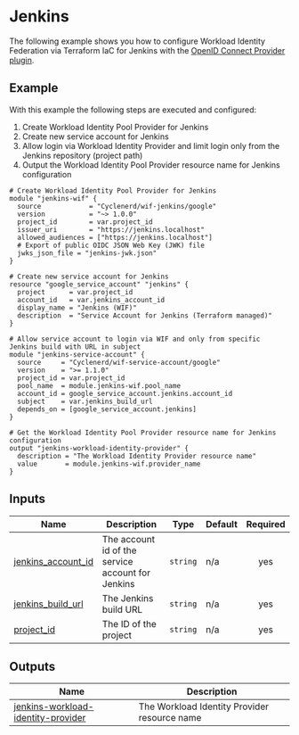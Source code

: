 # Jenkins

The following example shows you how to configure Workload Identity Federation via Terraform IaC for Jenkins with the [OpenID Connect Provider plugin](https://plugins.jenkins.io/oidc-provider/).

## Example

With this example the following steps are executed and configured:

1. Create Workload Identity Pool Provider for Jenkins
1. Create new service account for Jenkins
1. Allow login via Workload Identity Provider and limit login only from the Jenkins repository (project path)
1. Output the Workload Identity Pool Provider resource name for Jenkins configuration

<!-- BEGIN_TF_DOCS -->

```hcl
# Create Workload Identity Pool Provider for Jenkins
module "jenkins-wif" {
  source            = "Cyclenerd/wif-jenkins/google"
  version           = "~> 1.0.0"
  project_id        = var.project_id
  issuer_uri        = "https://jenkins.localhost"
  allowed_audiences = ["https://jenkins.localhost"]
  # Export of public OIDC JSON Web Key (JWK) file
  jwks_json_file = "jenkins-jwk.json"
}

# Create new service account for Jenkins
resource "google_service_account" "jenkins" {
  project      = var.project_id
  account_id   = var.jenkins_account_id
  display_name = "Jenkins (WIF)"
  description  = "Service Account for Jenkins (Terraform managed)"
}

# Allow service account to login via WIF and only from specific Jenkins build with URL in subject
module "jenkins-service-account" {
  source     = "Cyclenerd/wif-service-account/google"
  version    = ">= 1.1.0"
  project_id = var.project_id
  pool_name  = module.jenkins-wif.pool_name
  account_id = google_service_account.jenkins.account_id
  subject    = var.jenkins_build_url
  depends_on = [google_service_account.jenkins]
}

# Get the Workload Identity Pool Provider resource name for Jenkins configuration
output "jenkins-workload-identity-provider" {
  description = "The Workload Identity Provider resource name"
  value       = module.jenkins-wif.provider_name
}
```

## Inputs

| Name | Description | Type | Default | Required |
|------|-------------|------|---------|:--------:|
| <a name="input_jenkins_account_id"></a> [jenkins\_account\_id](#input\_jenkins\_account\_id) | The account id of the service account for Jenkins | `string` | n/a | yes |
| <a name="input_jenkins_build_url"></a> [jenkins\_build\_url](#input\_jenkins\_build\_url) | The Jenkins build URL | `string` | n/a | yes |
| <a name="input_project_id"></a> [project\_id](#input\_project\_id) | The ID of the project | `string` | n/a | yes |

## Outputs

| Name | Description |
|------|-------------|
| <a name="output_jenkins-workload-identity-provider"></a> [jenkins-workload-identity-provider](#output\_jenkins-workload-identity-provider) | The Workload Identity Provider resource name |
<!-- END_TF_DOCS -->

